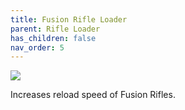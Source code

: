 ```yaml
---
title: Fusion Rifle Loader
parent: Rifle Loader
has_children: false
nav_order: 5
---
```


![](https://bungie.net/common/destiny2_content/icons/af81641238cfe701425e85eec96a0f43.png)

Increases reload speed of Fusion Rifles.
